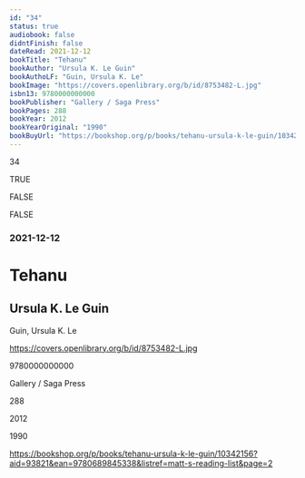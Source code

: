 ```yaml
---
id: "34"
status: true
audiobook: false
didntFinish: false
dateRead: 2021-12-12
bookTitle: "Tehanu"
bookAuthor: "Ursula K. Le Guin"
bookAuthoLF: "Guin, Ursula K. Le"
bookImage: "https://covers.openlibrary.org/b/id/8753482-L.jpg"
isbn13: 9780000000000
bookPublisher: "Gallery / Saga Press"
bookPages: 288
bookYear: 2012
bookYearOriginal: "1990"
bookBuyUrl: "https://bookshop.org/p/books/tehanu-ursula-k-le-guin/10342156?aid=93821&ean=9780689845338&listref=matt-s-reading-list&page=2"
---
```

34

TRUE

FALSE

FALSE

### 2021-12-12

# Tehanu

## Ursula K. Le Guin

Guin, Ursula K. Le

https://covers.openlibrary.org/b/id/8753482-L.jpg

9780000000000

Gallery / Saga Press

288

2012

1990

https://bookshop.org/p/books/tehanu-ursula-k-le-guin/10342156?aid=93821&ean=9780689845338&listref=matt-s-reading-list&page=2
